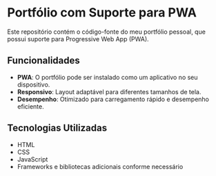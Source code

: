 # Portfólio com Suporte para PWA

Este repositório contém o código-fonte do meu portfólio pessoal, que possui suporte para Progressive Web App (PWA). 

## Funcionalidades

- **PWA**: O portfólio pode ser instalado como um aplicativo no seu dispositivo.
- **Responsivo**: Layout adaptável para diferentes tamanhos de tela.
- **Desempenho**: Otimizado para carregamento rápido e desempenho eficiente.

## Tecnologias Utilizadas

- HTML
- CSS
- JavaScript
- Frameworks e bibliotecas adicionais conforme necessário